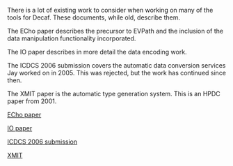 There is a lot of existing work to consider when working on many of the tools for Decaf. These documents, while old, describe them.

The ECho paper describes the precursor to EVPath and the inclusion of the data manipulation functionality incorporated.

The IO paper describes in more detail the data encoding work.

The ICDCS 2006 submission covers the automatic data conversion services Jay worked on in 2005. This was rejected, but the work has continued since then.

The XMIT paper is the automatic type generation system. This is an HPDC paper from 2001.

[ECho paper](ECho-paper.pdf)

[IO paper](IO.PDF)

[ICDCS 2006 submission](icdcs2006-lofstead.pdf)

[XMIT](http://citeseerx.ist.psu.edu/viewdoc/summary?doi=10.1.1.12.7448)